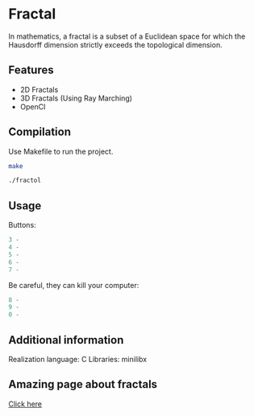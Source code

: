 # Fractal

In mathematics, a fractal is a subset of a Euclidean space for which the Hausdorff dimension strictly exceeds the topological dimension.

## Features

- 2D Fractals
- 3D Fractals (Using Ray Marching)
- OpenCl

## Compilation

Use Makefile to run the project.

```bash
make

./fractol
```

## Usage

Buttons:
```python
3 - 
4 -
5 -
6 -
7 -
```

Be careful, they can kill your computer:
```python
8 -
9 -
0 -
```

## Additional information

Realization language: C
Libraries: minilibx

## Amazing page about fractals
[Click here](https://sunandstuff.com/mandelbrot/about/)

